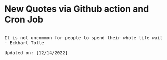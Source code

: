 # New Quotes via Github action and Cron Job

<pre>
<!-- #quote -->
It is not uncommon for people to spend their whole life waiting to start living.
- Eckhart Tolle

Updated on: [12/14/2022]
<!-- #quoteEnd -->
</pre>
